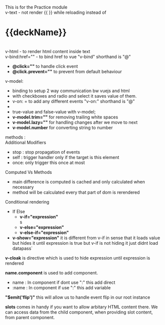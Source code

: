 This is for the Practice module <br>
v-text - not render {{ }} while reloading instead of <h1>{{deckName}}</h1><br>
v-html - to render html content inside text <br>
v-bind:href="" - to bind href to vue "v-bind" shorthand is "@"<br>
<ul>
 <li><strong>@click=""</strong> to handle click event </li>
 <li><strong>@click.prevent=""</strong> to prevent from default behaviour </li>
</ul>
v-model: <br> 
<ul>
 <li>binding to setup 2 way communication bw vuejs and html<br></li>
 <li>with checkboxes and radio and select it saves value of them.<br></li>
 <li>v-on: = to add any different events "v-on:" shorthand is "@"<br><li>
 <li>true-value and false-value with v-model;<br></li>
 <li> <strong>v-model.trim=""</strong> for removing trailing white spaces</li>
 <li><strong>v-model.lazy=""</strong> for handling changes after we move to next </li>
 <li><strong>v-model.number</strong> for converting string to number</li>
</ul>

methods : <br>
Additional Modifiers<br>
<ul>
<li>stop : stop propagation of events</li>
<li>self : trigger handler only if the target is this element</li>
<li>once: only trigger this once at most</li>
</ul>

Computed Vs Methods <br>
<ul>
<li>main difference is computed is cached and only calculated when necessary</li>
<li>method will be calculated every that part of dom is rerendered</li>
</ul>

Conditional rendering <br>
<ul>
 <li> If Else
  <ul>
   <li><strong>v-if="expression"</strong></li>s
   <li><strong>v-else="expression"</strong></li>
   <li><strong>v-else-if="expression"</strong></li>
  </ul>
 </li>

 <li><strong>v-show="expression"</strong> it is different from v-if in sense that it loads value but hides it until expression is true but v-if is not hiding it just didnt load datapass`</li>
</ul>

<strong>v-cloak</strong> is directive which is used to hide expression until expression is rendered<br>

<strong>name.component</strong> is used to add component.<br>
<ul>
<li>name : In component if dont use ":" this add direct</li>
<li>:name : In component if use ":" this add variable </li>
</ul>

<strong>"$emit(\'flip\')"</strong> this will allow us to handle event flip in our root instance<br>

<strong>slots</strong> comes in handy if you want to allow arbitary HTML content there.
We can access data from the child component, when providing slot content, from parent component.
<br>